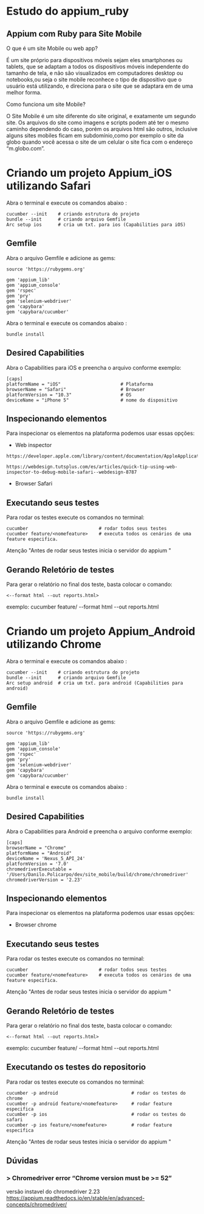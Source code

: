 #  Estudo do appium_ruby

## Appium com Ruby para Site Mobile

O que é um site Mobile ou web app?

  É um site próprio para dispositivos móveis sejam eles smartphones ou tablets, que se adaptam a todos os dispositivos móveis independente do tamanho de tela, e não são visualizados em computadores desktop ou notebooks,ou seja o site mobile reconhece o tipo de dispositivo que o usuário está utilizando, e direciona para o site que  se adaptara em de uma melhor forma.

Como funciona um site Mobile?

  O Site Mobile é um site diferente do site original, e exatamente um segundo site. Os arquivos do site como imagens e scripts podem até ter o mesmo caminho dependendo do caso, porém os arquivos html são outros, inclusive alguns sites mobiles ficam em subdomínio,como por exemplo o site da globo quando você acessa o site de um celular o site fica com o endereço “m.globo.com”.

# Criando um projeto Appium_iOS utilizando Safari

Abra o terminal e execute os comandos abaixo :
```
cucumber --init    # criando estrutura do projeto
bundle --init      # criando arquivo Gemfile
Arc setup ios      # cria um txt. para ios (Capabilities para iOS)
```
## Gemfile

Abra o arquivo Gemfile e adicione as gems:
```
source 'https://rubygems.org'

gem 'appium_lib'
gem 'appium_console'
gem 'rspec'
gem 'pry'
gem 'selenium-webdriver'
gem 'capybara'
gem 'capybara/cucumber'
```
Abra o terminal e execute os comandos abaixo :
```
bundle install    
```
## Desired Capabilities

Abra o Capabilities para iOS e preencha o arquivo conforme exemplo:
 ```
 [caps]
platformName = "iOS"                      # Plataforma
browserName = "Safari"                    # Browser
platformVersion = "10.3"                  # OS
deviceName = "iPhone 5"                   # nome do dispositivo
```
## Inspecionando elementos

Para inspecionar os elementos na plataforma podemos usar essas opções:
- Web inspector
```
https://developer.apple.com/library/content/documentation/AppleApplications/Conceptual/Safari_Developer_Guide/Introduction/Introduction.html
```
```
https://webdesign.tutsplus.com/es/articles/quick-tip-using-web-inspector-to-debug-mobile-safari--webdesign-8787
```
- Browser Safari

## Executando seus testes

 Para rodar os testes execute os comandos no terminal:
  ```
  cucumber                          # rodar todos seus testes
  cucumber feature/<nomefeature>    # executa todos os cenários de uma feature especifica.
  ```
  Atenção "Antes de rodar seus testes inicia o servidor do appium "

## Gerando Reletório de testes

  Para gerar o relatório no final dos teste, basta colocar o comando:
  ```
  <--format html --out reports.html>
  ```
  exemplo: cucumber feature/<nomefeature> --format html --out reports.html


# Criando um projeto Appium_Android utilizando Chrome

Abra o terminal e execute os comandos abaixo :
```
cucumber --init    # criando estrutura do projeto
bundle --init      # criando arquivo Gemfile
Arc setup android  # cria um txt. para android (Capabilities para android)
```
## Gemfile

Abra o arquivo Gemfile e adicione as gems:
```
source 'https://rubygems.org'

gem 'appium_lib'
gem 'appium_console'
gem 'rspec'
gem 'pry'
gem 'selenium-webdriver'
gem 'capybara'
gem 'capybara/cucumber'
```
Abra o terminal e execute os comandos abaixo :
```
bundle install    
```
## Desired Capabilities

Abra o Capabilities para Android e preencha o arquivo conforme exemplo:
 ```
 [caps]
browserName = "Chrome"
platformName = "Android"
deviceName = 'Nexus_5_API_24'
platformVersion = '7.0'
chromedriverExecutable = '/Users/Danilo.Policarpo/dev/site_mobile/build/chrome/chromedriver'
chromedriverVersion = '2.23'
```

## Inspecionando elementos

Para inspecionar os elementos na plataforma podemos usar essas opções:
- Browser chrome

## Executando seus testes

 Para rodar os testes execute os comandos no terminal:
  ```
  cucumber                          # rodar todos seus testes
  cucumber feature/<nomefeature>    # executa todos os cenários de uma feature especifica.
  ```
  Atenção "Antes de rodar seus testes inicia o servidor do appium "

## Gerando Reletório de testes

  Para gerar o relatório no final dos teste, basta colocar o comando:
  ```
  <--format html --out reports.html>
  ```
  exemplo: cucumber feature/<nomefeature> --format html --out reports.html


## Executando os testes do repositorio

Para rodar os testes execute os comandos no terminal:
  ```
  cucumber -p android                           # rodar os testes do chrome
  cucumber -p android feature/<nomefeature>     # rodar feature especifica
  cucumber -p ios                               # rodar os testes do safari
  cucumber -p ios feature/<nomefeature>         # rodar feature especifica
  ```
  Atenção "Antes de rodar seus testes inicia o servidor do appium "


## Dúvidas

### > Chromedriver error “Chrome version must be >= 52”

versão instavel do chromedriver 2.23
https://appium.readthedocs.io/en/stable/en/advanced-concepts/chromedriver/